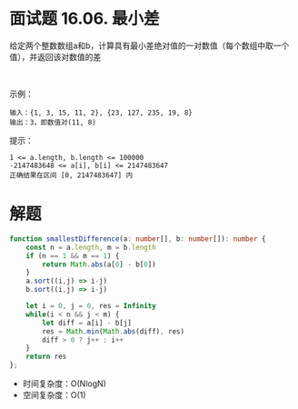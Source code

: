 # 面试题 16.06. 最小差
给定两个整数数组a和b，计算具有最小差绝对值的一对数值（每个数组中取一个值），并返回该对数值的差

 

示例：
```
输入：{1, 3, 15, 11, 2}, {23, 127, 235, 19, 8}
输出：3，即数值对(11, 8)
```

提示：
```
1 <= a.length, b.length <= 100000
-2147483648 <= a[i], b[i] <= 2147483647
正确结果在区间 [0, 2147483647] 内
```


# 解题
```ts
function smallestDifference(a: number[], b: number[]): number {
    const n = a.length, m = b.length
    if (n == 1 && m == 1) {
        return Math.abs(a[0] - b[0])
    }
    a.sort((i,j) => i-j)
    b.sort((i,j) => i-j)

    let i = 0, j = 0, res = Infinity
    while(i < n && j < m) {
        let diff = a[i] - b[j]
        res = Math.min(Math.abs(diff), res)
        diff > 0 ? j++ : i++
    }
    return res
};
```
- 时间复杂度：O(NlogN)
- 空间复杂度：O(1)
